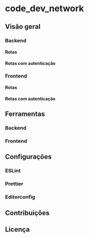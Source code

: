 # code_dev_network

## Visão geral

### Backend

#### Rotas

#### Rotas com autenticação

### Frontend

#### Rotas

#### Rotas com autenticação

## Ferramentas

### Backend

### Frontend

## Configurações

### ESLint

### Prettier

### Editorconfig

## Contribuições

## Licença
